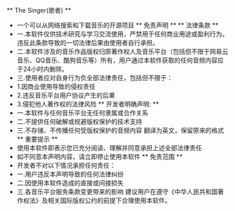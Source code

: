 ** The Singer(歌者) **
- 一个可以从网络搜索和下载音乐的开源项目
** 免责声明 **
** 法律条款 **
- 一.本软件仅供技术研究与学习交流使用，严禁用于任何商业用途或盈利行为。违反此条款导致的一切法律后果由使用者自行承担。
- 二.本软件涉及的音乐作品版权归原著作权人及音乐平台（包括但不限于网易云音乐、QQ音乐、酷狗音乐等）所有，用户通过本软件获取的任何音频内容应于24小时内删除。
- 三.使用者应对自身行为负全部法律责任，包括但不限于：
- 1.因商业使用导致的侵权责任
- 2.违反音乐平台用户协议产生的后果
- 3.侵犯他人著作权的法律风险
** 开发者明确声明: **
- 一.本软件与任何音乐平台无任何隶属或合作关系
- 二.不提供任何破解或规避版权保护的技术支持
- 三.不存储、不传播任何受版权保护的音频内容
翻译为英文，保留原来的格式
** 重要提示 **
- 使用本软件即表示您已充分阅读、理解并同意承担上述全部法律责任
- 如不同意本声明内容，请立即停止使用本软件
** 免责范围 **
- 开发者不对以下情况承担任何责任：
- 一.用户违反本声明导致的任何法律纠纷
- 二.因使用本软件造成的直接或间接损失
- 三.各音乐平台服务条款变更带来的影响
建议用户在遵守《中华人民共和国著作权法》及相关国际版权公约的前提下合理使用本软件。